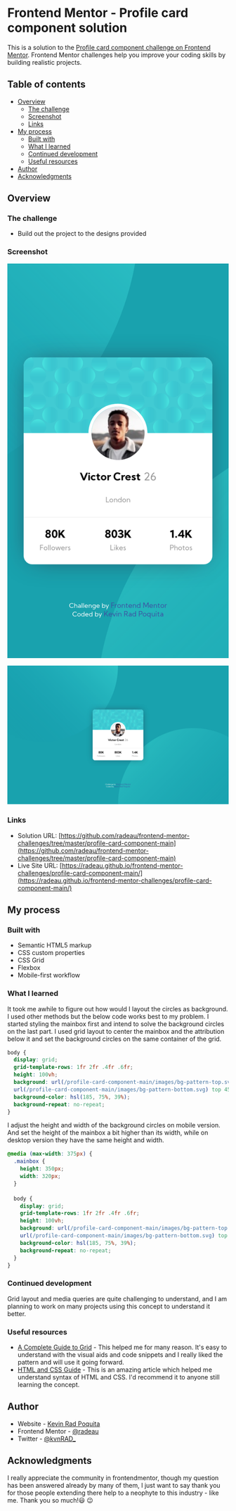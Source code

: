 # Frontend Mentor - Profile card component solution

This is a solution to the [Profile card component challenge on Frontend Mentor](https://www.frontendmentor.io/challenges/profile-card-component-cfArpWshJ). Frontend Mentor challenges help you improve your coding skills by building realistic projects. 

## Table of contents

- [Overview](#overview)
  - [The challenge](#the-challenge)
  - [Screenshot](#screenshot)
  - [Links](#links)
- [My process](#my-process)
  - [Built with](#built-with)
  - [What I learned](#what-i-learned)
  - [Continued development](#continued-development)
  - [Useful resources](#useful-resources)
- [Author](#author)
- [Acknowledgments](#acknowledgments)

## Overview

### The challenge

- Build out the project to the designs provided

### Screenshot

![Mobile Design](../profile-card-component-main/design/mobile-ss.png)

![Desktop Design](../profile-card-component-main/design/desktop-SS.png)

### Links

- Solution URL: [https://github.com/radeau/frontend-mentor-challenges/tree/master/profile-card-component-main](https://github.com/radeau/frontend-mentor-challenges/tree/master/profile-card-component-main) 
- Live Site URL: [https://radeau.github.io/frontend-mentor-challenges/profile-card-component-main/](https://radeau.github.io/frontend-mentor-challenges/profile-card-component-main/)

## My process

### Built with

- Semantic HTML5 markup
- CSS custom properties
- CSS Grid
- Flexbox
- Mobile-first workflow

### What I learned

It took me awhile to figure out how would I layout the circles as background. I used other methods but the below code works best to my problem. I started styling the mainbox first and intend to solve the background circles on the last part. I used grid layout to center the mainbox and the attribution below it and set the background circles on the same container of the grid. 

```css
body {
  display: grid;
  grid-template-rows: 1fr 2fr .4fr .6fr;
  height: 100vh;
  background: url(/profile-card-component-main/images/bg-pattern-top.svg) bottom 45vh right 50vw,
  url(/profile-card-component-main/images/bg-pattern-bottom.svg) top 45vh left 50vw;
  background-color: hsl(185, 75%, 39%);
  background-repeat: no-repeat;
}
```
I adjust the height and width of the background circles on mobile version. And set the height of the mainbox a bit higher than its width, while on desktop version they have the same height and width.
```css
@media (max-width: 375px) {
  .mainbox {
    height: 350px;
    width: 320px;
  }

  body {
    display: grid;
    grid-template-rows: 1fr 2fr .4fr .6fr;
    height: 100vh;
    background: url(/profile-card-component-main/images/bg-pattern-top.svg) bottom 40vh right 40vw,
    url(/profile-card-component-main/images/bg-pattern-bottom.svg) top 40vh left 40vw;
    background-color: hsl(185, 75%, 39%);
    background-repeat: no-repeat;
  }
}
```
 
### Continued development

Grid layout and media queries are quite challenging to understand, and I am planning to work on many projects using this concept to understand it better. 

### Useful resources

- [A Complete Guide to Grid](https://css-tricks.com/snippets/css/complete-guide-grid/) - This helped me for many reason. It's easy to understand with the visual aids and code snippets and I really liked the pattern and will use it going forward.
- [HTML and CSS Guide](https://frontendmasters.github.io/bootcamp/) - This is an amazing article which helped me understand syntax of HTML and CSS. I'd recommend it to anyone still learning the concept.

## Author

- Website - [Kevin Rad Poquita](https://www.your-site.com)
- Frontend Mentor - [@radeau](https://www.frontendmentor.io/profile/radeau)
- Twitter - [@kvnRAD_](https://www.twitter.com/kvnRad_)

## Acknowledgments

I really appreciate the community in frontendmentor, though my question has been answered already by many of them, I just want to say thank you for those people extending there help to a neophyte to this industry - like me. Thank you so much!:smiley: :wink: